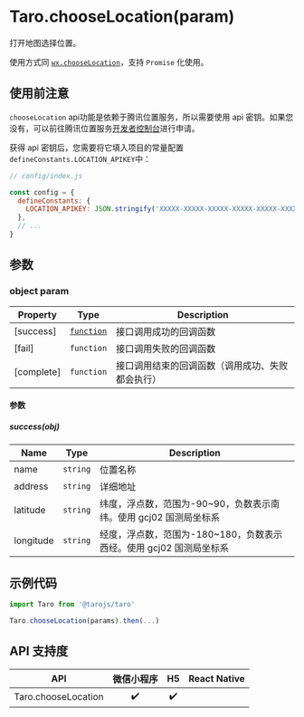 # Taro.chooseLocation(param)

打开地图选择位置。

使用方式同 [`wx.chooseLocation`](https://developers.weixin.qq.com/miniprogram/dev/api/wx.chooseLocation.html)，支持 `Promise` 化使用。

## 使用前注意

`chooseLocation` api功能是依赖于腾讯位置服务，所以需要使用 api 密钥。如果您没有，可以前往腾讯位置服务[开发者控制台](https://lbs.qq.com/console/mykey.html?console=mykey)进行申请。

获得 api 密钥后，您需要将它填入项目的常量配置`defineConstants.LOCATION_APIKEY`中：

```javascript
// config/index.js

const config = {
  defineConstants: {
    LOCATION_APIKEY: JSON.stringify('XXXXX-XXXXX-XXXXX-XXXXX-XXXXX-XXXXX')
  },
  // ...
}
```

## 参数

### object param

| Property   | Type                                                         | Description                                      |
| ---------- | ------------------------------------------------------------ | ------------------------------------------------ |
| [success]  | [`function`](http://taro-docs.jd.com/taro/docs/apis/location/chooseLocation.html#successobj) | 接口调用成功的回调函数                           |
| [fail]     | `function`                                                   | 接口调用失败的回调函数                           |
| [complete] | `function`                                                   | 接口调用结束的回调函数（调用成功、失败都会执行） |

#### 参数

##### success(obj)

| Name      | Type     | Description                                                  |
| --------- | -------- | ------------------------------------------------------------ |
| name      | `string` | 位置名称                                                     |
| address   | `string` | 详细地址                                                     |
| latitude  | `string` | 纬度，浮点数，范围为-90~90，负数表示南纬。使用 gcj02 国测局坐标系 |
| longitude | `string` | 经度，浮点数，范围为-180~180，负数表示西经。使用 gcj02 国测局坐标系 |

## 示例代码

```jsx
import Taro from '@tarojs/taro'

Taro.chooseLocation(params).then(...)
```

## API 支持度

|         API         | 微信小程序 |  H5  | React Native |
| :-----------------: | :--------: | :--: | :----------: |
| Taro.chooseLocation |     ✔️      |  ✔️   |              |